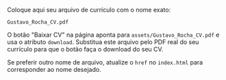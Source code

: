 Coloque aqui seu arquivo de currículo com o nome exato:

`Gustavo_Rocha_CV.pdf`

O botão "Baixar CV" na página aponta para `assets/Gustavo_Rocha_CV.pdf` e usa o atributo `download`. Substitua este arquivo pelo PDF real do seu currículo para que o botão faça o download do seu CV.

Se preferir outro nome de arquivo, atualize o `href` no `index.html` para corresponder ao nome desejado.
